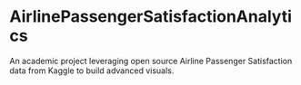 # AirlinePassengerSatisfactionAnalytics
An academic project leveraging open source Airline Passenger Satisfaction data from Kaggle to build advanced visuals. 
